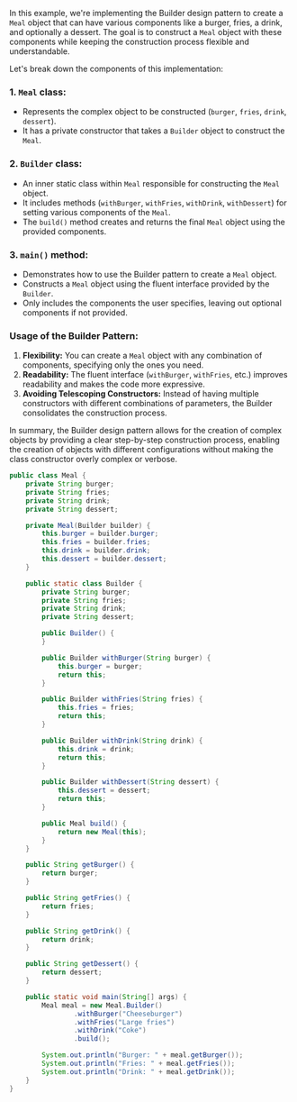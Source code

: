 In this example, we're implementing the Builder design pattern to create a `Meal` object that can have various components like a burger, fries, a drink, and optionally a dessert. The goal is to construct a `Meal` object with these components while keeping the construction process flexible and understandable.

Let's break down the components of this implementation:

### 1. `Meal` class:
- Represents the complex object to be constructed (`burger`, `fries`, `drink`, `dessert`).
- It has a private constructor that takes a `Builder` object to construct the `Meal`.

### 2. `Builder` class:
- An inner static class within `Meal` responsible for constructing the `Meal` object.
- It includes methods (`withBurger`, `withFries`, `withDrink`, `withDessert`) for setting various components of the `Meal`.
- The `build()` method creates and returns the final `Meal` object using the provided components.

### 3. `main()` method:
- Demonstrates how to use the Builder pattern to create a `Meal` object.
- Constructs a `Meal` object using the fluent interface provided by the `Builder`.
- Only includes the components the user specifies, leaving out optional components if not provided.

### Usage of the Builder Pattern:
1. **Flexibility:** You can create a `Meal` object with any combination of components, specifying only the ones you need.
2. **Readability:** The fluent interface (`withBurger`, `withFries`, etc.) improves readability and makes the code more expressive.
3. **Avoiding Telescoping Constructors:** Instead of having multiple constructors with different combinations of parameters, the Builder consolidates the construction process.

In summary, the Builder design pattern allows for the creation of complex objects by providing a clear step-by-step construction process, enabling the creation of objects with different configurations without making the class constructor overly complex or verbose.



```java 
public class Meal {
    private String burger;
    private String fries;
    private String drink;
    private String dessert;

    private Meal(Builder builder) {
        this.burger = builder.burger;
        this.fries = builder.fries;
        this.drink = builder.drink;
        this.dessert = builder.dessert;
    }

    public static class Builder {
        private String burger;
        private String fries;
        private String drink;
        private String dessert;

        public Builder() {
        }

        public Builder withBurger(String burger) {
            this.burger = burger;
            return this;
        }

        public Builder withFries(String fries) {
            this.fries = fries;
            return this;
        }

        public Builder withDrink(String drink) {
            this.drink = drink;
            return this;
        }

        public Builder withDessert(String dessert) {
            this.dessert = dessert;
            return this;
        }

        public Meal build() {
            return new Meal(this);
        }
    }

    public String getBurger() {
        return burger;
    }

    public String getFries() {
        return fries;
    }

    public String getDrink() {
        return drink;
    }

    public String getDessert() {
        return dessert;
    }

    public static void main(String[] args) {
        Meal meal = new Meal.Builder()
                .withBurger("Cheeseburger")
                .withFries("Large fries")
                .withDrink("Coke")
                .build();

        System.out.println("Burger: " + meal.getBurger());
        System.out.println("Fries: " + meal.getFries());
        System.out.println("Drink: " + meal.getDrink());
    }
}
```